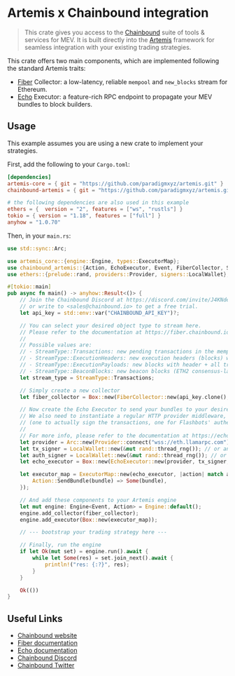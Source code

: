 # Artemis x Chainbound integration

> This crate gives you access to the [Chainbound][chainbound] suite of tools & services for MEV.
> It is built directly into the [Artemis][artemis] framework for seamless integration with your existing
> trading strategies.

This crate offers two main components, which are implemented following the standard Artemis traits:

- [Fiber][fiber] Collector: a low-latency, reliable `mempool` and `new_blocks` stream for Ethereum.
- [Echo][echo] Executor: a feature-rich RPC endpoint to propagate your MEV bundles to block builders.

## Usage

This example assumes you are using a new crate to implement your strategies.

First, add the following to your `Cargo.toml`:

```toml
[dependencies]
artemis-core = { git = "https://github.com/paradigmxyz/artemis.git" }
chainbound-artemis = { git = "https://github.com/paradigmxyz/artemis.git" }

# the following dependencies are also used in this example
ethers = {  version = "2", features = ["ws", "rustls"] }
tokio = { version = "1.18", features = ["full"] }
anyhow = "1.0.70"
```

Then, in your `main.rs`:

```rs
use std::sync::Arc;

use artemis_core::{engine::Engine, types::ExecutorMap};
use chainbound_artemis::{Action, EchoExecutor, Event, FiberCollector, StreamType};
use ethers::{prelude::rand, providers::Provider, signers::LocalWallet};

#[tokio::main]
pub async fn main() -> anyhow::Result<()> {
    // Join the Chainbound Discord at https://discord.com/invite/J4KNdeCYGX
    // or write to <sales@chainbound.io> to get a free trial.
    let api_key = std::env::var("CHAINBOUND_API_KEY")?;

    // You can select your desired object type to stream here.
    // Please refer to the documentation at https://fiber.chainbound.io/docs/intro for more details.
    //
    // Possible values are:
    // - StreamType::Transactions: new pending transactions in the mempool
    // - StreamType::ExecutionHeaders: new execution headers (blocks) without the transactions
    // - StreamType::ExecutionPayloads: new blocks with header + all transactions included
    // - StreamType::BeaconBlocks: new beacon blocks (ETH2 consensus-layer blocks)
    let stream_type = StreamType::Transactions;

    // Simply create a new collector
    let fiber_collector = Box::new(FiberCollector::new(api_key.clone(), stream_type).await);

    // Now create the Echo Executor to send your bundles to your desired block builders.
    // We also need to instantiate a regular HTTP provider middleware, and two signers
    // (one to actually sign the transactions, one for Flashbots' authentication header)
    //
    // For more info, please refer to the documentation at https://echo.chainbound.io/docs/architecture
    let provider = Arc::new(Provider::connect("wss://eth.llamarpc.com").await.unwrap());
    let tx_signer = LocalWallet::new(&mut rand::thread_rng()); // or any other signer
    let auth_signer = LocalWallet::new(&mut rand::thread_rng()); // or any other signer
    let echo_executor = Box::new(EchoExecutor::new(provider, tx_signer, auth_signer, api_key));

    let executor_map = ExecutorMap::new(echo_executor, |action| match action {
        Action::SendBundle(bundle) => Some(bundle),
    });

    // And add these components to your Artemis engine
    let mut engine: Engine<Event, Action> = Engine::default();
    engine.add_collector(fiber_collector);
    engine.add_executor(Box::new(executor_map));

    // --- bootstrap your trading strategy here ---

    // Finally, run the engine
    if let Ok(mut set) = engine.run().await {
        while let Some(res) = set.join_next().await {
            println!("res: {:?}", res);
        }
    }

    Ok(())
}
```

## Useful Links

- [Chainbound website][chainbound]
- [Fiber documentation][fiber-docs]
- [Echo documentation][echo-docs]
- [Chainbound Discord][discord]
- [Chainbound Twitter][twitter]

[artemis]: https://github.com/paradigmxyz/artemis
[chainbound]: https://chainbound.io/
[echo]: https://echo.chainbound.io/
[fiber]: https://fiber.chainbound.io/
[fiber-docs]: https://fiber.chainbound.io/docs/intro
[echo-docs]: https://echo.chainbound.io/docs/architecture
[discord]: https://discord.com/invite/J4KNdeCYGX
[twitter]: https://twitter.com/chainbound_
